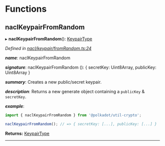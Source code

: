 

# Functions

<a id="naclkeypairfromrandom"></a>

##  naclKeypairFromRandom

▸ **naclKeypairFromRandom**(): [KeypairType](_types_.md#keypairtype)

*Defined in [nacl/keypair/fromRandom.ts:24](https://github.com/polkadot-js/common/blob/e3b45e7/packages/util-crypto/src/nacl/keypair/fromRandom.ts#L24)*

*__name__*: naclKeypairFromRandom

*__signature__*: naclKeypairFromRandom (): { secretKey: Uint8Array, publicKey: Uint8Array }

*__summary__*: Creates a new public/secret keypair.

*__description__*: Returns a new generate object containing a `publicKey` & `secretKey`.

*__example__*:   

```javascript
import { naclKeypairFromRandom } from '@polkadot/util-crypto';

naclKeypairFromRandom(); // => { secretKey: [...], publicKey: [...] }
```

**Returns:** [KeypairType](_types_.md#keypairtype)

___

